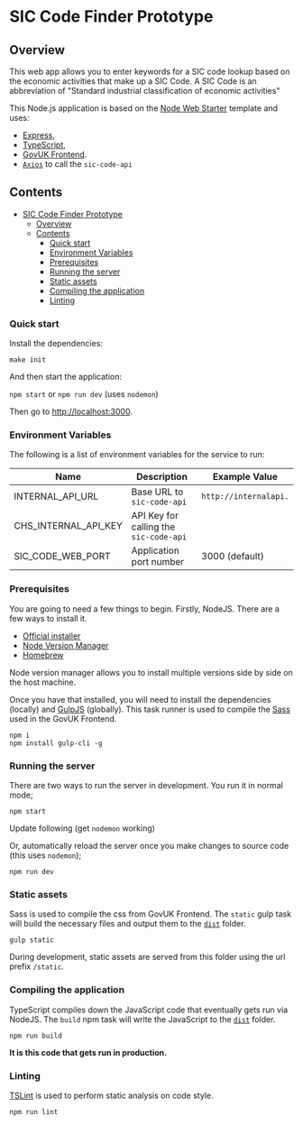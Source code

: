 # SIC Code Finder Prototype

## Overview

This web app allows you to enter keywords for a SIC code lookup based on the economic activities that make up a SIC Code. A SIC Code is an abbreviation of "Standard industrial classification of economic activities"

This Node.js application is based on the [Node Web Starter](https://github.com/companieshouse/node-web-starter) template and uses:

- [Express](https://expressjs.com),
- [TypeScript](https://typescriptlang.org),
- [GovUK Frontend](https://github.com/alphagov/govuk-frontend).
- [`Axios`](https://axios-http.com/) to call the `sic-code-api`

## Contents

- [SIC Code Finder Prototype](#sic-code-finder-prototype)
  - [Overview](#overview)
  - [Contents](#contents)
    - [Quick start](#quick-start)
    - [Environment Variables](#environment-variables)
    - [Prerequisites](#prerequisites)
    - [Running the server](#running-the-server)
    - [Static assets](#static-assets)
    - [Compiling the application](#compiling-the-application)
    - [Linting](#linting)

### Quick start

Install the dependencies:

  `make init`

And then start the application:

  `npm start` or  `npm run dev` (uses `nodemon`)

Then go to [http://localhost:3000](http://localhost:3000).

### Environment Variables

The following is a list of environment variables for the service to run:

Name                                        | Description                                                            | Example Value
------------------------------------------- | ---------------------------------------------------------------------- | ------------------------
INTERNAL_API_URL                            | Base URL to `sic-code-api`                                             | `http://internalapi.`
CHS_INTERNAL_API_KEY                        | API Key for calling the `sic-code-api`                                 |
SIC_CODE_WEB_PORT                           | Application port number                                                | 3000 (default)

### Prerequisites

You are going to need a few things to begin. Firstly, NodeJS. There are a few ways to install it.

- [Official installer](https://nodejs.org/en/)
- [Node Version Manager](https://github.com/nvm-sh/nvm)
- [Homebrew](https://formulae.brew.sh/formula/node)

Node version manager allows you to install multiple versions side by side on the host machine.

Once you have that installed, you will need to install the dependencies (locally) and [GulpJS](https://gulpjs.com) (globally). This task runner is used to compile the [Sass](https://sass-lang.com) used in the GovUK Frontend.

    npm i
    npm install gulp-cli -g

### Running the server

There are two ways to run the server in development. You run it in normal mode;

  `npm start`

Update following (get `nodemon` working)

Or, automatically reload the server once you make changes to source code (this uses `nodemon`);

  `npm run dev`

### Static assets

Sass is used to compile the css from GovUK Frontend. The `static` gulp task will build the necessary files and output them to the [`dist`](./dist) folder.

  `gulp static`

During development, static assets are served from this folder using the url prefix `/static`.

### Compiling the application

TypeScript compiles down the JavaScript code that eventually gets run via NodeJS. The `build` npm task will write the JavaScript to the [`dist`](./dist) folder.

  `npm run build`

**It is this code that gets run in production.**

### Linting

[TSLint](https://palantir.github.io/tslint/) is used to perform static analysis on code style.

  `npm run lint`
